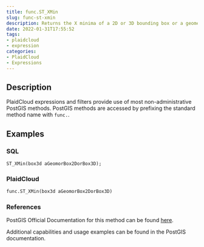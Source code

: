 ```yaml
---
title: func.ST_XMin
slug: func-st-xmin
description: Returns the X minima of a 2D or 3D bounding box or a geometry
date: 2022-01-31T17:55:52
tags:
- plaidcloud
- expression
categories:
- PlaidCloud
- Expressions
---
```



## Description


PlaidCloud expressions and filters provide use of most non-administrative PostGIS methods. PostGIS methods are accessed by prefixing the standard method name with `func.`.



## Examples


### SQL



```
ST_XMin(box3d aGeomorBox2DorBox3D);
```


### PlaidCloud



```python
func.ST_XMin(box3d aGeomorBox2DorBox3D)
```


### References


PostGIS Official Documentation for this method can be found [here](https://postgis.net/docs/manual-3.1/ST_XMin.html).



Additional capabilities and usage examples can be found in the PostGIS documentation.

